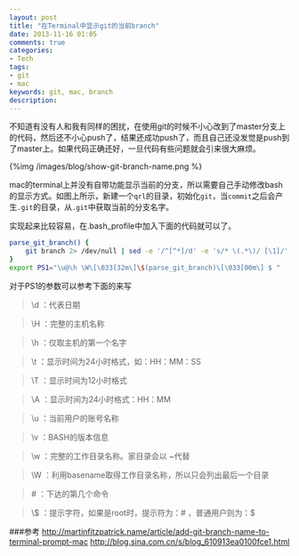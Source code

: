 ```yaml
---
layout: post
title: "在Terminal中显示git的当前branch"
date: 2013-11-16 01:05
comments: true
categories: 
- Tech
tags:
- git
- mac
keywords: git, mac, branch 
description: 
---
```

不知道有没有人和我有同样的困扰，在使用git的时候不小心改到了master分支上的代码，然后还不小心push了，结果还成功push了，而且自己还没发觉是push到了master上。如果代码正确还好，一旦代码有些问题就会引来很大麻烦。

{%img /images/blog/show-git-branch-name.png %}

mac的terminal上并没有自带功能显示当前的分支，所以需要自己手动修改bash的显示方式。如图上所示，新建一个`qrl`的目录，初始化`git`，当`commit`之后会产生`.git`的目录，从`.git`中获取当前的分支名字。

实现起来比较容易，在.bash_profile中加入下面的代码就可以了。

``` bash
parse_git_branch() {
    git branch 2> /dev/null | sed -e '/^[^*]/d' -e 's/* \(.*\)/ [\1]/'
}
export PS1="\u@\h \W\[\033[32m\]\$(parse_git_branch)\[\033[00m\] $ "
```

对于PS1的参数可以参考下面的来写
>\d ：代表日期

>\H ：完整的主机名称

>\h ：仅取主机的第一个名字

>\t ：显示时间为24小时格式，如：HH：MM：SS

>\T ：显示时间为12小时格式

>\A ：显示时间为24小时格式：HH：MM

>\u ：当前用户的账号名称

>\v ：BASH的版本信息

>\w ：完整的工作目录名称。家目录会以 ~代替

>\W ：利用basename取得工作目录名称，所以只会列出最后一个目录

>\# ：下达的第几个命令

>\\$ ：提示字符，如果是root时，提示符为：# ，普通用户则为：\$


###参考
<http://martinfitzpatrick.name/article/add-git-branch-name-to-terminal-prompt-mac>
<http://blog.sina.com.cn/s/blog_610913ea0100fce1.html>
